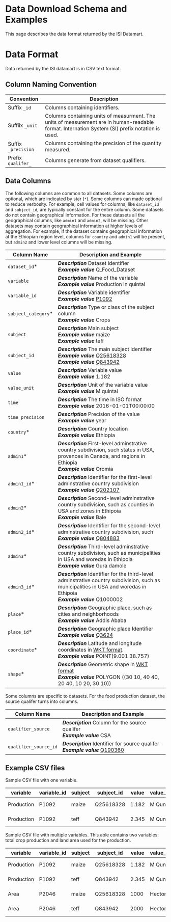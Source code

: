# Data Download Schema and Examples

This page describes the data format returned by the ISI Datamart.

# Data Format
Data returned by the ISI datamart is in CSV text format.

## Column Naming Convention

| Convention   | Description                                                |
|--------------|------------------------------------------------------------|
| Suffix `_id`   | Columns containing identifiers. |
|Suffiix `_unit` | Columns containing units of measurment. The units of measurement are in human-readable format. Internation System (SI) prefix notation is used.|
|Suffix `_precision` | Columns containing the precision of the quantity measured.|
| Prefix `qualifer_` | Columns generate from dataset qualifiers. |

## Data Columns

The following columns are common to all datasets. Some columns are optional, which are indicated by star (`*`). Some columns can made optional to reduce verbosity. For example, cell values for columns, like `dataset_id` and `subject_id`, are typically constant for the entire column. Some datasets do not contain geographical information. For these datasets all the geographical columns, like `admin1` and `admin2`, will be missing. Other datasets may contain geographical information at higher levels of aggregation. For example, if the dataset contains geographical information at the Ethiopian region level, columns for `country` and `admin1` will be present, but `admin2` and lower level columns will be missing.

| Column Name   | Description and Example |
|---------------|-------------------------|
| `dataset_id`* | __*Description*__ Dataset identifier  <br/>__*Example value*__ Q_Food_Dataset|
| `variable`  | __*Description*__ Name of the variable <br/>__*Example value*__ Production in quintal|
| `variable_id` | __*Description*__ Variable identifier  <br/>__*Example value*__ [P1092](https://www.wikidata.org/wiki/Property:P1092)|   
| `subject_category`* | __*Description*__ Type or class of the subject column  <br/>__*Example value*__ Crops|
| `subject` | __*Description*__ Main subject  <br/>__*Example value*__ maize <br/>__*Example value*__ teff|
| `subject_id`  | __*Description*__ The main subject identifier <br/>__*Example value*__ [Q25618328](https://www.wikidata.org/wiki/Q25618328) <br/>__*Example value*__ [Q843942](https://www.wikidata.org/wiki/Q843942) |
| `value` | __*Description*__ Variable value  <br/>__*Example value*__ 1.182 |
| `value_unit` | __*Description*__ Unit of the variable value  <br/>__*Example value*__ M quintal|
| `time` | __*Description*__ The time in ISO format <br/>__*Example value*__ 2016-01-01T00:00:00 |
| `time_precision` | __*Description*__ Precision of the value  <br/>__*Example value*__ year|
| `country`* | __*Description*__ Country location  <br/>__*Example value*__ Ethiopia |
| `admin1`* | __*Description*__ First-level adminstrative country subdivision, such states in USA, provences in Canada, and regions in Ethiopia  <br/>__*Example value*__ Oromia|
| `admin1_id`* | __*Description*__ Identifier for the first-level adminstrative country subdivision  <br/>__*Example value*__ [Q202107](https://www.wikidata.org/wiki/Q202107)|
| `admin2`* | __*Description*__ Second-level adminstrative country subdivision, such as counties in USA and zones in Ethipoia <br/>__*Example value*__ Bale|
| `admin2_id`* | __*Description*__ Identifier for the second-level adminstrative country subdivision, such   <br/>__*Example value*__ [Q804883](https://www.wikidata.org/wiki/Q804883) |
| `admin3`* | __*Description*__  Third-level adminstrative country subdivision, such as municipalities in USA and woredas in Ethipoia <br/>__*Example value*__ Gura damole |
| `admin3_id`* | __*Description*__ Identifier for the third-level adminstrative country subdivision, such as municipalities in USA and woredas in Ethipoia  <br/>__*Example value*__ Q1000002|
| `place`* | __*Description*__ Geographic place, such as cities and neighborhoods  <br/>__*Example value*__ Addis Ababa|
| `place_id`* | __*Description*__  Geographic place Identifier <br/>__*Example value*__ [Q3624](https://www.wikidata.org/wiki/Q3624) |
| `coordinate`* | __*Description*__ Latitude and longitude coordinates in [WKT format](https://en.wikipedia.org/wiki/Well-known_text_representation_of_geometry).  <br/>__*Example value*__ POINT(9.001 38.757)|
| `shape`* | __*Description*__ Geometric shape in [WKT format](https://en.wikipedia.org/wiki/Well-known_text_representation_of_geometry)  <br/>__*Example value*__ POLYGON ((30 10, 40 40, 20 40, 10 20, 30 10)) |


Some columns are specific to datasets. For the food production dataset, the source qualifer turns into columns.

| Column Name   | Description and Example |
|---------------|-------------------------|
| `qualifier_source` | __*Description*__ Column for the source qualifer  <br/>__*Example value*__ CSA |
| `qualifier_source_id` | __*Description*__ Identifier for source qualifer  <br/>__*Example value*__ [Q190360](https://www.wikidata.org/wiki/Q190360) |

## Example CSV files

Sample CSV file with one variable.

| variable   | variable_id | subject | subject_id | value | value_unit | time | time_precision | country | admin1 | admin1_id | source | source_id |
|------------|-------------|---------|------------|-------|------------|------|----------------|---------|--------|-----------|--------|-----------|
| Production | P1092       | maize   | Q25618328  | 1.182 | M Qunital  | 2016-01-01T00:00:00 | year | Ethiopia | Oromia | Q202107 | CSA | Q190360 |
| Production | P1092       | teff    | Q843942    | 2.345 | M Qunital  | 2016-01-01T00:00:00 | year | Ethiopia | Oromia | Q202107 | CSA | Q190360 |

Sample CSV file with multiple variables. This able contains two variables: total crop production and land area used for the production.

| variable   | variable_id | subject | subject_id | value | value_unit | time | time_precision | country | admin1 | admin1_id | source | source_id |
|------------|-------------|---------|------------|-------|------------|------|----------------|---------|--------|-----------|--------|-----------|
| Production | P1092       | maize   | Q25618328  | 1.182 | M Qunital  | 2016-01-01T00:00:00 | year | Ethiopia | Oromia | Q202107 | CSA | Q190360 |
| Production | P1092       | teff    | Q843942    | 2.345 | M Qunital  | 2016-01-01T00:00:00 | year | Ethiopia | Oromia | Q202107 | CSA | Q190360 |
| Area | P2046 | maize   | Q25618328  | 1000 | Hectore  | 2016-01-01T00:00:00 | year | Ethiopia | Oromia | Q202107 | CSA | Q190360 |
| Area | P2046 | teff    | Q843942    | 2000 | Hectore  | 2016-01-01T00:00:00 | year | Ethiopia | Oromia | Q202107 | CSA | Q190360 |
